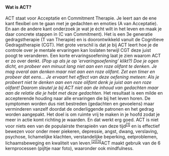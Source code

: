 #### Wat is ACT?
ACT staat voor Acceptatie en Commitment Therapie. Je leert aan de ene kant flexibel om te gaan met je gedachten en emoties (A van Acceptatie). En aan de andere kant onderzoek je wat je écht wilt in het leven en maak je daar concrete stappen in (C van Commitment). Het is een 3e generatie gedragstherapie (T van Therapie) en is doorontwikkeld vanuit de Cognitieve Gedragstherapie (CGT). Het grote verschil is dat je bij ACT leert hoe je de controle over je mentale ervaringen kan loslaten terwijl CGT deze juist poogt te veranderen. Een korte ervaringsoefening laat je zien waarom ACT er zo over denkt.
_(Pop up als je op 'ervaringsoefening' klikt?) Doe je ogen dicht, en probeer een minuut lang niet aan een roze olifant te denken. Je mag overal aan denken maar niet aan een roze olifant. Zet een timer en probeer dat eens... Je ervaart het effect van deze oefening meteen: Als je probeert niet te denken aan een roze olifant denk je juist aan een roze olifant! Daarom sleutel je bij ACT niet aan de inhoud van gedachten maar aan de relatie die je hebt met deze gedachten._
Het resultaat is een milde en accepterende houding naar alle ervaringen die bij het leven horen. De symptomen worden dus niet bestreden (gedachten en gevoelens) maar verminderen vanzelf doordat de onderliggende patronen en het gedrag worden aangepakt. Het doel is om ruimte vrij te maken in je hoofd zodat je meer in actie komt richting je waarden. En dat werkt erg goed. ACT is niet voor niets een van de populairste therapieën van deze tijd<sup class="footnote-ref"><a href="#bassie" id="adriaan">[1]</a></sup> en is effectief bewezen voor onder meer piekeren, depressie, angst, dwang, verslaving, psychose, lichamelijke klachten, verstandelijke beperking, eetproblemen, lichaamsbeweging en kwaliteit van leven.<sup class="footnote-ref"><a href="#bassie2" id="adriaan2">[2]</a></sup><sup class="footnote-ref"><a href="#bassie3" id="adriaan3">[3]</a></sup>ACT maakt gebruik van de 6 kernprocessen (pijltje naar foto), waaronder ook mindfulness.
